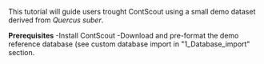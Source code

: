This tutorial will guide users trought ContScout using a small demo dataset derived from *Quercus suber*.

**Prerequisites**
-Install ContScout 
-Download and pre-format the demo reference database (see custom database import in "1_Database_import" section.  

